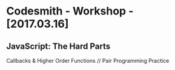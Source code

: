 # Codesmith - Workshop - [2017.03.16]

## JavaScript: The Hard Parts

Callbacks & Higher Order Functions // Pair Programming Practice

